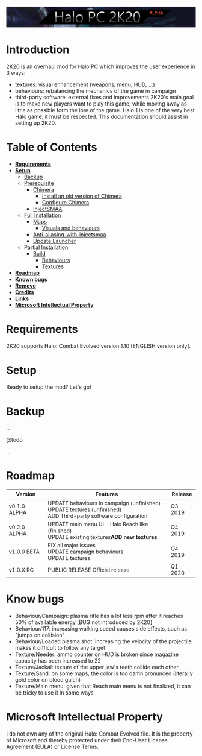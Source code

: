![Banner](repository/repository-logo.png "logo")

# Introduction

2K20 is an overhaul mod for Halo PC which improves the user experience in 3 ways:
 - textures: visual enhancement (weapons, menu, HUD, ...)
 - behaviours: rebalancing the mechanics of the game in campaign
 - third-party software: external fixes and improvements
2K20's main goal is to make new players want to play this game, while moving away as
little as possible form the lore of the game. Halo 1 is one of the very best Halo
game, it must be respected. This documentation should assist in setting up 2K20.

# Table of Contents

* [**Requirements**](#requirements)
* [**Setup**](#setup)
  * [Backup](#backup)
  * [Prerequisite](#prerequisite)
    * [Chimera](#chimera)
      * [Install an old version of Chimera](#install-an-old-version-of-chimera)
      * [Configure Chimera](#configure-chimera)
    * [InjectSMAA](#injectsmaa)
  * [Full Installation](#full-installation)
    * [Maps](#maps)
      * [Visuals and behaviours](#visuals-and-behaviours)
    * [Anti-aliasing-with-injectsmaa](#anti-aliasing-with-injectsmaa)
    * [Update Launcher](#update-launcher)
  * [Partial Installation](#partial-installation)
    * [Build](#build)
      * [Behaviours](#behaviours)
      * [Textures](#textures)
* [**Roadmap**](#roadmap)
* [**Known bugs**](#known-bugs)
* [**Remove**](#remove)
* [**Credits**](#credits)
* [**Links**](#links)
* [**Microsoft Intellectual Property**](#microsoft-intellectual-property)

# Requirements

2K20 supports Halo: Combat Evolved version 1.10 [ENGLISH version only].

# Setup

Ready to setup the mod? Let's go!

# Backup

...

@todo

...

# Roadmap

| Version       | Features                                                                                                             | Release |
| ------------- | -------------------------------------------------------------------------------------------------------------------- | ------- |
| v0.1.0 ALPHA  | UPDATE behaviours in campaign (unfinished)<br>UPDATE textures (unfinished)<br>ADD Third-party software configuration | Q3 2019 |
| v0.2.0 ALPHA  | UPDATE main menu UI - Halo Reach like (finished)<br>UPDATE existing textures<b>ADD new textures                      | Q4 2019 |
| v1.0.0  BETA  | FIX all major issues<br>UPDATE campaign behaviours<br>UPDATE textures                                                | Q4 2019 |
| v1.0.X    RC  | PUBLIC RELEASE Official release                                                                                      | Q1 2020 |

# Know bugs

- Behaviour/Campaign: plasma rifle has a lot less rpm after it reaches 50% of available energy [BUG not introduced by 2K20]
- Behaviour/117: increasing walking speed causes side effects, such as "jumps on collision"
- Behaviour/Loaded plasma shot: increasing the velocity of the projectile makes it difficult to follow any target
- Texture/Needer: ammo counter on HUD is broken since magazine capacity has been increased to 22
- Texture/Jackal: texture of the upper jaw's teeth collide each other
- Texture/Sand: on some maps, the color is too damn pronunced (literally gold color on blood gulch)
- Texture/Main menu: given that Reach main menu is not finalized, it can be tricky to use it in some ways

# Microsoft Intellectual Property

I do not own any of the original Halo: Combat Evolved file. It is the property
of Microsoft and thereby protected under their End-User License Agreement (EULA)
or License Terms.
